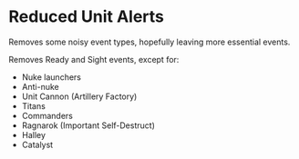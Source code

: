 # Reduced Unit Alerts

Removes some noisy event types, hopefully leaving more essential events.

Removes Ready and Sight events, except for:

- Nuke launchers
- Anti-nuke
- Unit Cannon (Artillery Factory)
- Titans
- Commanders
- Ragnarok (Important Self-Destruct)
- Halley
- Catalyst
